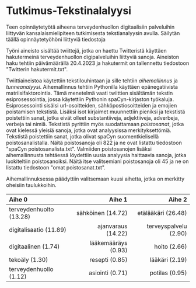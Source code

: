 # Tutkimus-Tekstinalalyysi
Teen opinnäytetyötä aiheena terveydenhuollon digitaalisiin palveluihin liittyvän kansalaismielipiteen tutkimisesta tekstianalyysin avulla. Säilytän täällä opinnäytetyöhöni liittyviä tiedostoja

Työni aineisto sisältää twiittejä, jotka on haettu Twitteristä käyttäen hakutermeinä terveydenhuollon digipalveluihin liittyviä sanoja. Aineiston haku tehtiin päivämäärällä 20.4.2023 ja hakutermit on tallennettu tiedostoon "Twitterin hakutermit.txt". 

Twiittiaineistoa käytettiin tekstilouhintaan ja sille tehtiin *aihemallinnus* ja *tunneanalyysi*. Aihemallinnus tehtiin Pythonilla käyttäen epänegatiivista matriisifaktorointia. Tämä menetelmä vaati twiittien sisältämän tekstin esiprosessointia, jossa käytettiin Pythonin spaCyn-kirjaston työkaluja. Esiprosessointi sisälsi url-osoitteiden, sähköpostiosoitteiden ja emojien poistamisen tekstistä. Lisäksi isot kirjaimet muunnettiin pieniksi ja tekstistä poistettiin sanat, jotka eivät olleet substantiiveja, adjektiiveja, adverbeja, verbeja tai nimiä. Tekstistä pyrittiin myös suodattamaan *poistosanat*, jotka ovat kielessä yleisiä sanoja, jotka ovat analyysissa merkityksettömiä. Tekstistä poistettiin sanat, jotka olivat spaCyn suomentkielisellä poistosanalistalla. Näitä poistosanoja oli 822 ja ne ovat listattu tiedostoon "spaCyn poistosanalista.txt". Valmiiden poistosanojen lisäksi aihemallinnusta tehtäessä löydettiin uusia analyysia haittaavia sanoja, jotka luokiteltiin poistosanoiksi. Näitä itse valitsemiani poistosanoja oli 45 ja ne on listattu tiedostoon "omat poistosanat.txt".

Aihemallinnuksessa päädyttiin valitsemaan kuusi aihetta, jotka on merkitty oheisiin taulukkoihin. 

| Aihe 0                  | Aihe 1              | Aihe 2                |
| :---                    |                ---: |                  ---: |
| terveydenhuolto (13.28) | sähköinen (14.72)   | etälääkäri (26.48)    |
| digitalisaatio (11.89)  | ajanvaraus (14.22)  | terveyspalvelu (2.90) |
| digitaalinen (1.74)     | lääkemääräys (0.93) | hoito (2.66)          |
| tekoäly (1.30)          | resepti (0.85)      | lääkäri (2.19)        |
| terveydenhuollo (1.12)  | asiointi (0.71)     | potilas (0.95)        |
